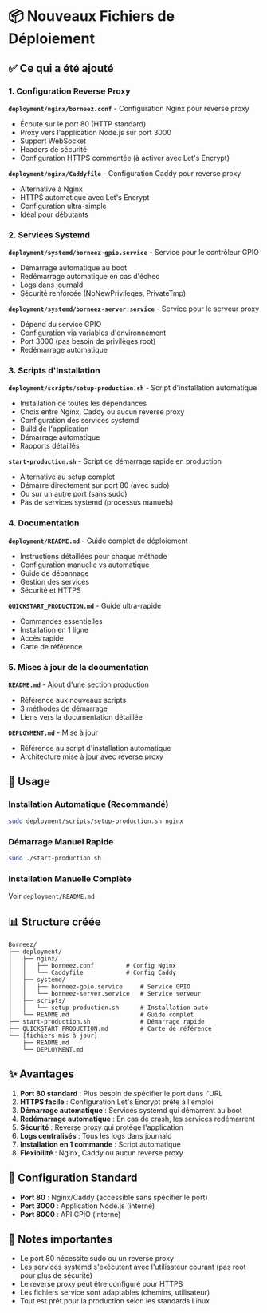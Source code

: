# 📦 Nouveaux Fichiers de Déploiement

## ✅ Ce qui a été ajouté

### 1. Configuration Reverse Proxy

**`deployment/nginx/borneez.conf`** - Configuration Nginx pour reverse proxy
- Écoute sur le port 80 (HTTP standard)
- Proxy vers l'application Node.js sur port 3000
- Support WebSocket
- Headers de sécurité
- Configuration HTTPS commentée (à activer avec Let's Encrypt)

**`deployment/nginx/Caddyfile`** - Configuration Caddy pour reverse proxy
- Alternative à Nginx
- HTTPS automatique avec Let's Encrypt
- Configuration ultra-simple
- Idéal pour débutants

### 2. Services Systemd

**`deployment/systemd/borneez-gpio.service`** - Service pour le contrôleur GPIO
- Démarrage automatique au boot
- Redémarrage automatique en cas d'échec
- Logs dans journald
- Sécurité renforcée (NoNewPrivileges, PrivateTmp)

**`deployment/systemd/borneez-server.service`** - Service pour le serveur proxy
- Dépend du service GPIO
- Configuration via variables d'environnement
- Port 3000 (pas besoin de privilèges root)
- Redémarrage automatique

### 3. Scripts d'Installation

**`deployment/scripts/setup-production.sh`** - Script d'installation automatique
- Installation de toutes les dépendances
- Choix entre Nginx, Caddy ou aucun reverse proxy
- Configuration des services systemd
- Build de l'application
- Démarrage automatique
- Rapports détaillés

**`start-production.sh`** - Script de démarrage rapide en production
- Alternative au setup complet
- Démarre directement sur port 80 (avec sudo)
- Ou sur un autre port (sans sudo)
- Pas de services systemd (processus manuels)

### 4. Documentation

**`deployment/README.md`** - Guide complet de déploiement
- Instructions détaillées pour chaque méthode
- Configuration manuelle vs automatique
- Guide de dépannage
- Gestion des services
- Sécurité et HTTPS

**`QUICKSTART_PRODUCTION.md`** - Guide ultra-rapide
- Commandes essentielles
- Installation en 1 ligne
- Accès rapide
- Carte de référence

### 5. Mises à jour de la documentation

**`README.md`** - Ajout d'une section production
- Référence aux nouveaux scripts
- 3 méthodes de démarrage
- Liens vers la documentation détaillée

**`DEPLOYMENT.md`** - Mise à jour
- Référence au script d'installation automatique
- Architecture mise à jour avec reverse proxy

## 🎯 Usage

### Installation Automatique (Recommandé)
```bash
sudo deployment/scripts/setup-production.sh nginx
```

### Démarrage Manuel Rapide
```bash
sudo ./start-production.sh
```

### Installation Manuelle Complète
Voir `deployment/README.md`

## 📊 Structure créée

```
Borneez/
├── deployment/
│   ├── nginx/
│   │   ├── borneez.conf         # Config Nginx
│   │   └── Caddyfile            # Config Caddy
│   ├── systemd/
│   │   ├── borneez-gpio.service     # Service GPIO
│   │   └── borneez-server.service   # Service serveur
│   ├── scripts/
│   │   └── setup-production.sh      # Installation auto
│   └── README.md                    # Guide complet
├── start-production.sh              # Démarrage rapide
├── QUICKSTART_PRODUCTION.md         # Carte de référence
└── [fichiers mis à jour]
    ├── README.md
    └── DEPLOYMENT.md
```

## ✨ Avantages

1. **Port 80 standard** : Plus besoin de spécifier le port dans l'URL
2. **HTTPS facile** : Configuration Let's Encrypt prête à l'emploi
3. **Démarrage automatique** : Services systemd qui démarrent au boot
4. **Redémarrage automatique** : En cas de crash, les services redémarrent
5. **Sécurité** : Reverse proxy qui protège l'application
6. **Logs centralisés** : Tous les logs dans journald
7. **Installation en 1 commande** : Script automatique
8. **Flexibilité** : Nginx, Caddy ou aucun reverse proxy

## 🔧 Configuration Standard

- **Port 80** : Nginx/Caddy (accessible sans spécifier le port)
- **Port 3000** : Application Node.js (interne)
- **Port 8000** : API GPIO (interne)

## 📝 Notes importantes

- Le port 80 nécessite sudo ou un reverse proxy
- Les services systemd s'exécutent avec l'utilisateur courant (pas root pour plus de sécurité)
- Le reverse proxy peut être configuré pour HTTPS
- Les fichiers service sont adaptables (chemins, utilisateur)
- Tout est prêt pour la production selon les standards Linux

